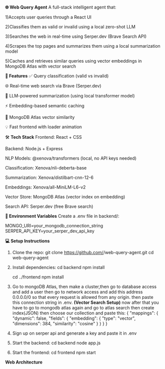 **🌐 Web Query Agent**
A full-stack intelligent agent that:

1)Accepts user queries through a React UI

2)Classifies them as valid or invalid using a local zero-shot LLM

3)Searches the web in real-time using Serper.dev (Brave Search API)

4)Scrapes the top pages and summarizes them using a local summarization model

5)Caches and retrieves similar queries using vector embeddings in MongoDB Atlas with vector search


**🚀 Features**
✅ Query classification (valid vs invalid)

🌐 Real-time web search via Brave (Serper.dev)

🧠 LLM-powered summarization (using local transformer model)

⚡ Embedding-based semantic caching

💾 MongoDB Atlas vector similarity

💡 Fast frontend with loader animation


🛠️ **Tech Stack**
Frontend: React + CSS

Backend: Node.js + Express

NLP Models: @xenova/transformers (local, no API keys needed)

Classification: Xenova/nli-deberta-base

Summarization: Xenova/distilbart-cnn-12-6

Embeddings: Xenova/all-MiniLM-L6-v2

Vector Store: MongoDB Atlas (vector index on embedding)

Search API: Serper.dev (free Brave search)



**🔐 Environment Variables**
Create a .env file in backend/:

MONGO_URI=your_mongodb_connection_string
SERPER_API_KEY=your_serper_dev_api_key

**💻 Setup Instructions**
1. Clone the repo:
   git clone https://github.com/<your-username>/web-query-agent.git
   cd web-query-agent

2. Install dependencies:
    cd backend
    npm install
    
    cd ../frontend
    npm install
  
3. Go to mongoDB Atlas, then make a cluster,then go to database access and add a user then go to network access and add this address 0.0.0.0/0 so that every request is allowed from any origin. then paste this connection string in .env.
   **(Vector Search Setup)**
   now after that you have to go to mongodb atlas again and go to atlas search then create index(JSON) then choose our collection and paste this:
    {
      "mappings": {
        "dynamic": false,
        "fields": {
          "embedding": {
            "type": "vector",
            "dimensions": 384,
            "similarity": "cosine"
          }
        }
      }
   }

4. Sign up on serper api and generate a key and paste it in .env 

5. Start the backend:
   cd backend
   node app.js

6. Start the frontend:
  cd frontend
  npm start

**Web Architecture**








